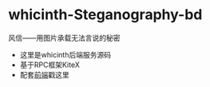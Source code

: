 # whicinth-Steganography-bd
风信——用图片承载无法言说的秘密
* 这里是whicinth后端服务源码
* 基于RPC框架KiteX
* 配套[前端](https://github.com/xhdd123321/whicinth-Steganography-fd)戳这里
